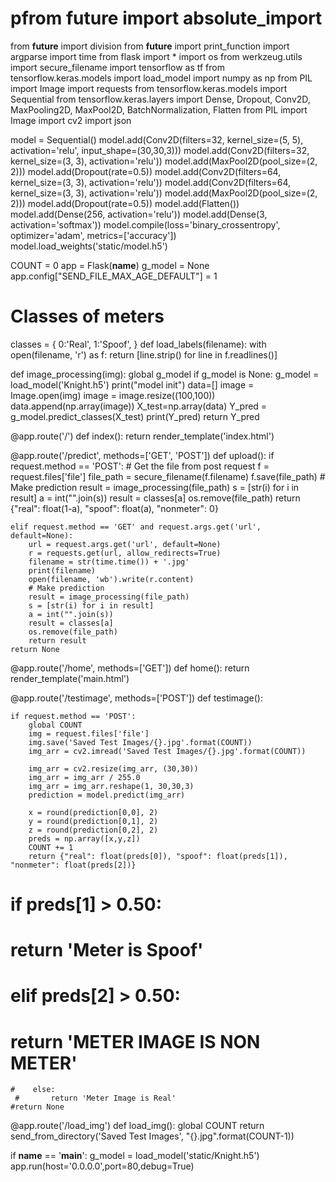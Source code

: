 # pfrom __future__ import absolute_import
from __future__ import division
from __future__ import print_function
import argparse
import time
from flask import *
import os
from werkzeug.utils import secure_filename
import tensorflow as tf
from tensorflow.keras.models import load_model
import numpy as np
from PIL import Image
import requests
from tensorflow.keras.models import Sequential
from tensorflow.keras.layers import Dense, Dropout, Conv2D, MaxPooling2D, MaxPool2D, BatchNormalization, Flatten
from PIL import Image
import cv2
import json

model = Sequential()
model.add(Conv2D(filters=32, kernel_size=(5, 5), activation='relu', input_shape=(30,30,3)))
model.add(Conv2D(filters=32, kernel_size=(3, 3), activation='relu'))
model.add(MaxPool2D(pool_size=(2, 2)))
model.add(Dropout(rate=0.5))
model.add(Conv2D(filters=64, kernel_size=(3, 3), activation='relu'))
model.add(Conv2D(filters=64, kernel_size=(3, 3), activation='relu'))
model.add(MaxPool2D(pool_size=(2, 2)))
model.add(Dropout(rate=0.5))
model.add(Flatten())
model.add(Dense(256, activation='relu'))
model.add(Dense(3, activation='softmax'))
model.compile(loss='binary_crossentropy', optimizer='adam', metrics=['accuracy'])
model.load_weights('static/model.h5')

COUNT = 0
app = Flask(__name__)
g_model = None
app.config["SEND_FILE_MAX_AGE_DEFAULT"] = 1

# Classes of meters
classes = { 0:'Real',
            1:'Spoof', 
            }
def load_labels(filename):
  with open(filename, 'r') as f:
    return [line.strip() for line in f.readlines()]

def image_processing(img):
    global g_model
    if g_model is None:
        g_model = load_model('Knight.h5')
        print("model init")
    data=[]
    image = Image.open(img)
    image = image.resize((100,100))
    data.append(np.array(image))
    X_test=np.array(data)
    Y_pred = g_model.predict_classes(X_test)
    print(Y_pred)
    return Y_pred

@app.route('/')
def index():
    return render_template('index.html')

@app.route('/predict', methods=['GET', 'POST'])
def upload():
    if request.method == 'POST':
        # Get the file from post request
        f = request.files['file']
        file_path = secure_filename(f.filename)
        f.save(file_path)
        # Make prediction
        result = image_processing(file_path)
        s = [str(i) for i in result]
        a = int("".join(s))
        result = classes[a]
        os.remove(file_path)
        return  {"real": float(1-a), "spoof": float(a), "nonmeter": 0}

    elif request.method == 'GET' and request.args.get('url', default=None):
        url = request.args.get('url', default=None)
        r = requests.get(url, allow_redirects=True)
        filename = str(time.time()) + '.jpg'
        print(filename)
        open(filename, 'wb').write(r.content)
        # Make prediction
        result = image_processing(file_path)
        s = [str(i) for i in result]
        a = int("".join(s))
        result = classes[a]
        os.remove(file_path)
        return result
    return None



@app.route('/home', methods=['GET'])
def home():
    return render_template('main.html')


@app.route('/testimage', methods=['POST'])
def testimage():
    
    if request.method == 'POST':
        global COUNT
        img = request.files['file']
        img.save('Saved Test Images/{}.jpg'.format(COUNT))    
        img_arr = cv2.imread('Saved Test Images/{}.jpg'.format(COUNT))

        img_arr = cv2.resize(img_arr, (30,30))
        img_arr = img_arr / 255.0
        img_arr = img_arr.reshape(1, 30,30,3)
        prediction = model.predict(img_arr)

        x = round(prediction[0,0], 2)
        y = round(prediction[0,1], 2)
        z = round(prediction[0,2], 2)
        preds = np.array([x,y,z])
        COUNT += 1
        return {"real": float(preds[0]), "spoof": float(preds[1]), "nonmeter": float(preds[2])}

#        if preds[1] > 0.50:
 #           return 'Meter is Spoof'
  #      elif preds[2]  > 0.50:
   #         return 'METER IMAGE IS NON METER'
    #    else:
     #       return 'Meter Image is Real'
    #return None

@app.route('/load_img')
def load_img():
    global COUNT
    return send_from_directory('Saved Test Images', "{}.jpg".format(COUNT-1))

if __name__ == '__main__':
    g_model = load_model('static/Knight.h5')
    app.run(host='0.0.0.0',port=80,debug=True)
